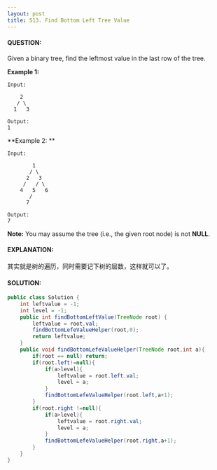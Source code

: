 ```yaml
---
layout: post
title: 513. Find Bottom Left Tree Value
---
```


#### QUESTION:

Given a binary tree, find the leftmost value in the last row of the tree.

**Example 1:**

```
Input:

    2
   / \
  1   3

Output:
1

```

**Example 2: **

```
Input:

        1
       / \
      2   3
     /   / \
    4   5   6
       /
      7

Output:
7

```

**Note:** You may assume the tree (i.e., the given root node) is not **NULL**.

#### EXPLANATION:

其实就是树的遍历，同时需要记下树的层数，这样就可以了。

#### SOLUTION:

```JAVA
public class Solution {
    int leftvalue = -1;
    int level = -1;
    public int findBottomLeftValue(TreeNode root) {
        leftvalue = root.val;
        findBottomLefeValueHelper(root,0);
        return leftvalue;
    }
    public void findBottomLefeValueHelper(TreeNode root,int a){
        if(root == null) return;
        if(root.left!=null){
            if(a>level){
                leftvalue = root.left.val;
                level = a;
            }
            findBottomLefeValueHelper(root.left,a+1);
        }
        if(root.right !=null){
            if(a>level){
                leftvalue = root.right.val;
                level = a;
            }
            findBottomLefeValueHelper(root.right,a+1);
        }
    }
}
```

